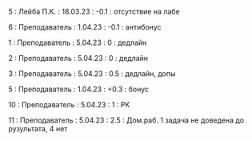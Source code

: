 5 : Лейба П.К. : 18.03.23 : -0.1 : отсутствие на лабе

6 : Преподаватель : 1.04.23 : -0.1 : антибонус

1 : Преподаватель : 5.04.23 : 0 : дедлайн

2 : Преподаватель : 5.04.23 : 0 : дедлайн

3 : Преподаватель : 5.04.23 : 0.5 : дедлайн, допы

5 : Преподаватель : 1.04.23 : +0.3 : бонус

10 : Преподаватель : 5.04.23 : 1 : РК

11 : Преподаватель : 5.04.23 : 2.5 : Дом.раб. 1 задача не доведена до рузультата, 4 нет
